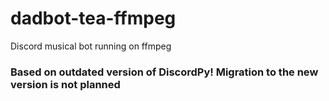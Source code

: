 # dadbot-tea-ffmpeg
Discord musical bot running on ffmpeg

### **Based on outdated version of DiscordPy! Migration to the new version is not planned**
